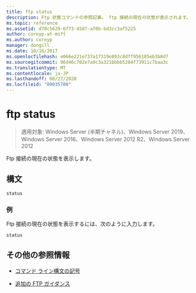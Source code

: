 ```yaml
---
title: ftp status
description: Ftp 状態コマンドの参照記事。 ftp 接続の現在の状態が表示されます。
ms.topic: reference
ms.assetid: d78c5629-6f73-4587-af0b-bd3cc3af5225
author: coreyp-at-msft
ms.author: coreyp
manager: dongill
ms.date: 10/16/2017
ms.openlocfilehash: e066e221e737a17319e893c8dff956185eb3b8d7
ms.sourcegitcommit: 96d46c702e7a9c3a321bbbb5284f73911c7baa3c
ms.translationtype: MT
ms.contentlocale: ja-JP
ms.lasthandoff: 08/27/2020
ms.locfileid: "89035700"
---
```

# <a name="ftp-status"></a>ftp status

> 適用対象: Windows Server (半期チャネル)、Windows Server 2019、Windows Server 2016、Windows Server 2012 R2、Windows Server 2012

Ftp 接続の現在の状態を表示します。

## <a name="syntax"></a>構文

```
status
```

### <a name="examples"></a>例

Ftp 接続の現在の状態を表示するには、次のように入力します。

```
status
```

## <a name="additional-references"></a>その他の参照情報

- [コマンド ライン構文の記号](command-line-syntax-key.md)

- [追加の FTP ガイダンス](/previous-versions/orphan-topics/ws.10/cc756013(v=ws.10))

